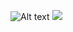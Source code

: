 ![Alt text](./controllers_brief.svg)
<img src="https://www.codewars.com/users/mathilda0902/badges/micro">
